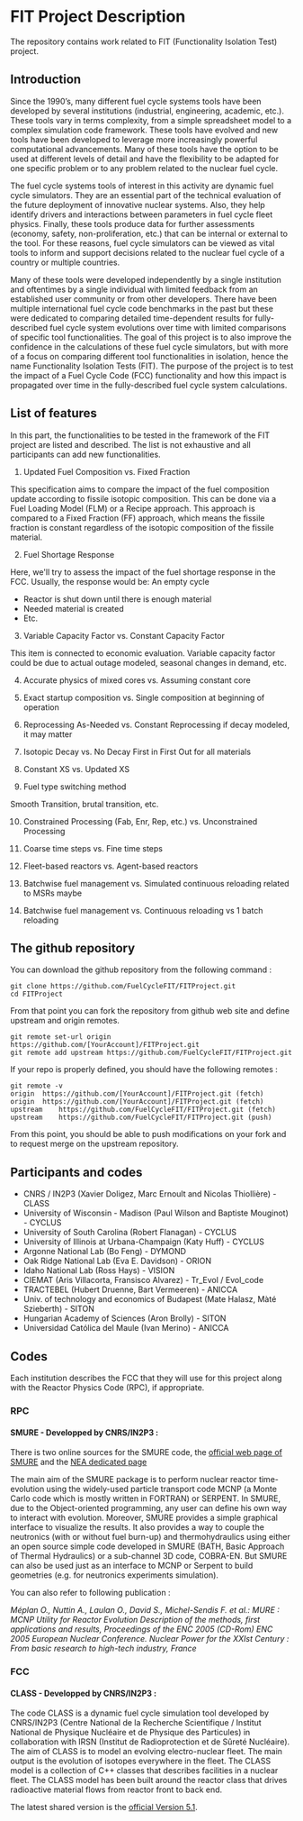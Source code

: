 # FIT Project Description

The repository contains work related to FIT (Functionality Isolation Test) project.

[//]: # (-------------------------------------------------------------------------------------------------------)
[//]: # (-------------------------------------------------------------------------------------------------------)
## Introduction
[//]: # (-------------------------------------------------------------------------------------------------------)
[//]: # (-------------------------------------------------------------------------------------------------------)

Since the 1990’s, many different fuel cycle systems tools have been developed by several institutions (industrial, engineering, academic, etc.). These tools vary in terms complexity, from a simple spreadsheet model to a complex simulation code framework. These tools have evolved and new tools have been developed to leverage more increasingly powerful computational advancements. Many of these tools have the option to be used at different levels of detail and have the flexibility to be adapted for one specific problem or to any problem related to the nuclear fuel cycle.

The fuel cycle systems tools of interest in this activity are dynamic fuel cycle simulators. They are an essential part of the technical evaluation of the future deployment of innovative nuclear systems. Also, they help identify drivers and interactions between parameters in fuel cycle fleet physics. Finally, these tools produce data for further assessments (economy, safety, non-proliferation, etc.) that can be internal or external to the tool. For these reasons, fuel cycle simulators can be viewed as vital tools to inform and support decisions related to the nuclear fuel cycle of a country or multiple countries.

Many of these tools were developed independently by a single institution and oftentimes by a single individual with limited feedback from an established user community or from other developers. There have been multiple international fuel cycle code benchmarks in the past but these were dedicated to comparing detailed time-dependent results for fully-described fuel cycle system evolutions over time with limited comparisons of specific tool functionalities. The goal of this project is to also improve the confidence in the calculations of these fuel cycle simulators, but with more of a focus on comparing different tool functionalities in isolation, hence the name Functionality Isolation Tests (FIT). The purpose of the project is to test the impact of a Fuel Cycle Code (FCC) functionality and how this impact is propagated over time in the fully-described fuel cycle system calculations.


[//]: # (-------------------------------------------------------------------------------------------------------)
[//]: # (-------------------------------------------------------------------------------------------------------)
## List of features
[//]: # (-------------------------------------------------------------------------------------------------------)
[//]: # (-------------------------------------------------------------------------------------------------------)

In this part, the functionalities to be tested in the framework of the FIT project are listed and described. The list is not exhaustive and all participants can add new functionalities. 

1. Updated Fuel Composition vs. Fixed Fraction

This specification aims to compare the impact of the fuel composition update according to fissile isotopic composition. This can be done via a Fuel Loading Model (FLM) or a Recipe approach. This approach is compared to a Fixed Fraction (FF) approach, which means the fissile fraction is constant regardless of the isotopic composition of the fissile material.

2. Fuel Shortage Response

Here, we'll try to assess the impact of the fuel shortage response in the FCC. Usually, the response would be: 
An empty cycle

- Reactor is shut down until there is enough material
- Needed material is created
- Etc.

3. Variable Capacity Factor vs. Constant Capacity Factor

This item is connected to economic evaluation. Variable capacity factor could be due to actual outage modeled, seasonal changes in demand, etc.

4. Accurate physics of mixed cores vs. Assuming constant core

5. Exact startup composition   vs. Single composition at beginning of operation

6. Reprocessing As-Needed vs. Constant Reprocessing   if decay modeled, it may matter

7. Isotopic Decay vs. No Decay First in First Out for all materials

8. Constant XS vs. Updated XS

9. Fuel type switching method

Smooth Transition, brutal transition, etc.                                 
                                            
10. Constrained Processing (Fab, Enr, Rep, etc.) vs. Unconstrained Processing

11. Coarse time steps   vs. Fine time steps

12. Fleet-based reactors vs. Agent-based reactors

13. Batchwise fuel management vs. Simulated continuous reloading related to MSRs maybe

14. Batchwise fuel management vs. Continuous reloading vs 1 batch reloading

[//]: # (-------------------------------------------------------------------------------------------------------)
[//]: # (-------------------------------------------------------------------------------------------------------)
## The github repository
[//]: # (-------------------------------------------------------------------------------------------------------)
[//]: # (-------------------------------------------------------------------------------------------------------)

You can download the github repository from the following command : 

    git clone https://github.com/FuelCycleFIT/FITProject.git
    cd FITProject

From that point you can fork the repository from github web site and define upstream and origin remotes. 

    git remote set-url origin https://github.com/[YourAccount]/FITProject.git
    git remote add upstream https://github.com/FuelCycleFIT/FITProject.git

If your repo is properly defined, you should have the following remotes :

    git remote -v
    origin  https://github.com/[YourAccount]/FITProject.git (fetch)
    origin  https://github.com/[YourAccount]/FITProject.git (fetch)
    upstream    https://github.com/FuelCycleFIT/FITProject.git (fetch)
    upstream    https://github.com/FuelCycleFIT/FITProject.git (push)

From this point, you should be able to push modifications on your fork and to request merge on the upstream repository.

[//]: # (-------------------------------------------------------------------------------------------------------)
[//]: # (-------------------------------------------------------------------------------------------------------)
## Participants and codes
[//]: # (-------------------------------------------------------------------------------------------------------)
[//]: # (-------------------------------------------------------------------------------------------------------)

- CNRS / IN2P3 (Xavier Doligez, Marc Ernoult and Nicolas Thiollière) - CLASS
- University of Wisconsin - Madison (Paul Wilson and Baptiste Mouginot) - CYCLUS
- University of South Carolina (Robert Flanagan) - CYCLUS
- University of Illinois at Urbana-Champaign (Katy Huff) - CYCLUS
- Argonne National Lab (Bo Feng) - DYMOND
- Oak Ridge National Lab (Eva E. Davidson) - ORION
- Idaho National Lab (Ross Hays) - VISION
- CIEMAT (Aris Villacorta, Fransisco Alvarez) - Tr_Evol / Evol_code
- TRACTEBEL (Hubert Druenne, Bart Vermeeren) - ANICCA
- Univ. of technology and economics of Budapest (Mate Halasz, Màté Szieberth) - SITON
- Hungarian Academy of Sciences (Aron Brolly) - SITON
- Universidad Católica del Maule (Ivan Merino) - ANICCA

[//]: # (-------------------------------------------------------------------------------------------------------)
[//]: # (-------------------------------------------------------------------------------------------------------)
## Codes
[//]: # (-------------------------------------------------------------------------------------------------------)
[//]: # (-------------------------------------------------------------------------------------------------------)

Each institution describes the FCC that they will use for this project along with the Reactor Physics Code (RPC), if appropriate.

### RPC

#### SMURE - Developped by CNRS/IN2P3 : 

There is two online sources for the SMURE code, the [official web page of SMURE](http://lpsc.in2p3.fr/MURE/html/SMURE/UserGuide/UserGuide.html) and the [NEA dedicated page](https://www.oecd-nea.org/tools/abstract/detail/nea-1845)

The main aim of the SMURE package is to perform nuclear reactor time-evolution using the widely-used particle transport code MCNP (a Monte Carlo code which is mostly written in FORTRAN) or SERPENT. In SMURE, due to the Object-oriented programming, any user can define his own way to interact with evolution. Moreover, SMURE provides a simple graphical interface to visualize the results. It also provides a way to couple the neutronics (with or without fuel burn-up) and thermohydraulics using either an open source simple code developed in SMURE (BATH, Basic Approach of Thermal Hydraulics) or a sub-channel 3D code, COBRA-EN. But SMURE can also be used just as an interface to MCNP or Serpent to build geometries (e.g. for neutronics experiments simulation).

You can also refer to following publication : 

*Méplan O., Nuttin A., Laulan O., David S., Michel-Sendis F. et al.: MURE : MCNP Utility for Reactor Evolution
Description of the methods, first applications and results, Proceedings of the ENC 2005 (CD-Rom) ENC 2005
European Nuclear Conference. Nuclear Power for the XXIst Century : From basic research to high-tech industry, France*

### FCC

#### CLASS - Developped by CNRS/IN2P3 :

The code CLASS is a dynamic fuel cycle simulation tool developed by CNRS/IN2P3 (Centre National de la Recherche Scientifique / Institut National de Physique Nucléaire et de Physique des Particules) in collaboration with IRSN (Institut de Radioprotection et de Sûreté Nucléaire). The aim of CLASS is to model an evolving electro-nuclear fleet. The main output is the evolution of isotopes everywhere in the fleet.
The CLASS model is a collection of C++ classes that describes facilities in a nuclear fleet. The CLASS model has been built around the reactor class that drives radioactive material flows from reactor front to back end.

The latest shared version is the [official Version 5.1](https://gitlab.in2p3.fr/sens/CLASS/tree/CLASS_V5_Official_Release).
